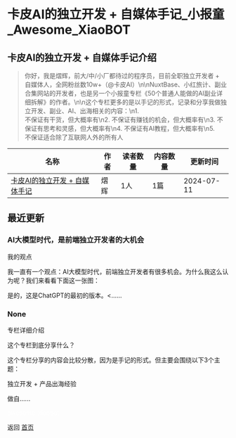 # 卡皮AI的独立开发 + 自媒体手记_小报童_Awesome_XiaoBOT

## 卡皮AI的独立开发 + 自媒体手记介绍
> 你好，我是熠辉，前大/中/小厂都待过的程序员，目前全职独立开发者 +  
自媒体人，全网粉丝数10w+（@卡皮AI）\n\nNuxtBase、小红旅计、副业合集网站的开发者，也是另一个小报童专栏《50个普通人能做的AI副业详细拆解》的作者。\n\n这个专栏更多的是以手记的形式，记录和分享我做独立开发、副业、AI、出海相关的内容：\n1.  
不保证有干货，但大概率有\n2. 不保证有赚钱的机会，但大概率有\n3. 不保证有思考和灵感，但大概率有\n4. 不保证有AI教程，但大概率有\n5.  
不保证适合除了互联网人外的所有人  
  


|名称|作者|读者数量|内容数量|更新时间|
|---|---|---|---|---|
|[卡皮AI的独立开发 + 自媒体手记](https://xiaobot.net/p/ai-dev-dairy?refer=9c3f1c95-a052-465a-9902-f6d75080262a)|熠辉|1人|1篇|2024-07-11|

## 最近更新
### AI大模型时代，是前端独立开发者的大机会

我的观点

我一直有一个观点：AI大模型时代，前端独立开发者有很多机会。为什么我这么认为呢？我们来看看下面这一张图：

是的，这是ChatGPT的最初的版本。<......

### None

专栏详细介绍

这个专栏到底分享什么？

这个专栏分享的内容会比较分散，因为是手记的形式。但主要会围绕以下3个主题：

独立开发 + 产品出海经验

做自......


<a href="https://github.com/Reno9527/awesome-xiaobot" style="color: white; text-decoration: none;">awesome-xiaobot</a>

返回 [首页](../README.md)
